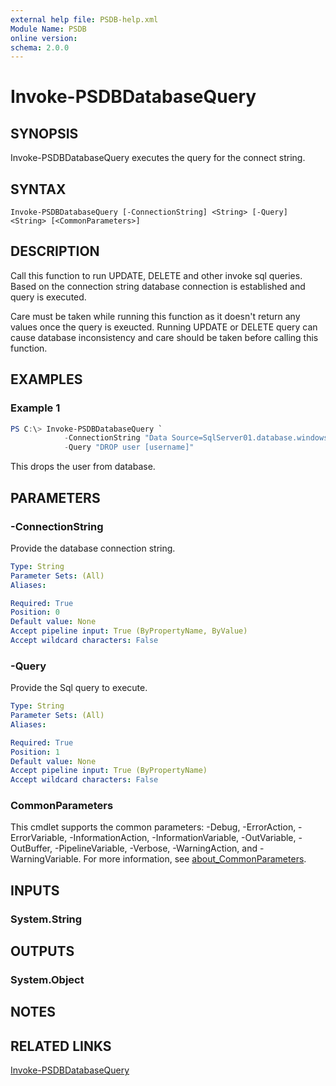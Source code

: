 ```yaml
---
external help file: PSDB-help.xml
Module Name: PSDB
online version:
schema: 2.0.0
---
```


# Invoke-PSDBDatabaseQuery

## SYNOPSIS

Invoke-PSDBDatabaseQuery executes the query for the connect string.

## SYNTAX

```
Invoke-PSDBDatabaseQuery [-ConnectionString] <String> [-Query] <String> [<CommonParameters>]
```

## DESCRIPTION

Call this function to run UPDATE, DELETE and other invoke sql queries. Based on the connection string database connection is established and query is executed.

Care must be taken while running this function as it doesn't return any values once the query is exeucted. Running UPDATE or DELETE query can cause database inconsistency and care should be taken before calling this function.

## EXAMPLES

### Example 1

```powershell
PS C:\> Invoke-PSDBDatabaseQuery `
            -ConnectionString "Data Source=SqlServer01.database.windows.net; Authentication=Active Directory Integrated; InitialCatalog=Database01" `
            -Query "DROP user [username]"
```

This drops the user from database.

## PARAMETERS

### -ConnectionString

Provide the database connection string.

```yaml
Type: String
Parameter Sets: (All)
Aliases:

Required: True
Position: 0
Default value: None
Accept pipeline input: True (ByPropertyName, ByValue)
Accept wildcard characters: False
```

### -Query

Provide the Sql query to execute.

```yaml
Type: String
Parameter Sets: (All)
Aliases:

Required: True
Position: 1
Default value: None
Accept pipeline input: True (ByPropertyName)
Accept wildcard characters: False
```

### CommonParameters
This cmdlet supports the common parameters: -Debug, -ErrorAction, -ErrorVariable, -InformationAction, -InformationVariable, -OutVariable, -OutBuffer, -PipelineVariable, -Verbose, -WarningAction, and -WarningVariable. For more information, see [about_CommonParameters](http://go.microsoft.com/fwlink/?LinkID=113216).

## INPUTS

### System.String

## OUTPUTS

### System.Object

## NOTES

## RELATED LINKS

[Invoke-PSDBDatabaseQuery](https://github.com/hkarthik7/PSDB/blob/master/docs/Invoke-PSDBDatabaseQuery.md)